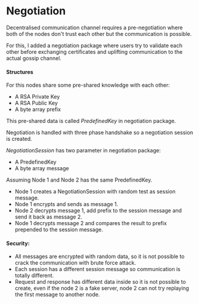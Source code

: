 # Negotiation

Decentralised communication channel requires a pre-negotiation where both of the nodes don't trust each other but the communication is possible.

For this, I added a negotiation package where users try to validate each other before exchanging certificates and uplifting communication to the actual gossip channel.

#### Structures

For this nodes share some pre-shared knowledge with each other:
* A RSA Private Key
* A RSA Public Key
* A byte array prefix

This pre-shared data is called *PredefinedKey* in negotiation package.

Negotiation is handled with three phase handshake so a negotiation session is created.

*NegotiationSession* has two parameter in negotiation package:
* A PredefinedKey
* A byte array message


Assuming Node 1 and Node 2 has the same PredefinedKey.

- Node 1 creates a NegotiationSession with random test as session message.
- Node 1 encrypts and sends as message 1.
- Node 2 decrypts message 1, add prefix to the session message and send it back as message 2.
- Node 1 decrypts message 2 and compares the result to prefix prepended to the session message.

#### Security:
* All messages are encrypted with random data, so it is not possible to crack the communication with brute force attack.
* Each session has a different session message so communication is totally different.
* Request and response has different data inside so it is not possible to create, even if the node 2 is a fake server, node 2 can not try replaying the first message to another node.
